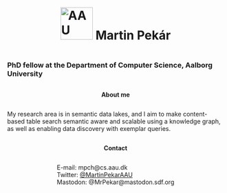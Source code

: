 <html>
    <body>
        <div style="display:flex; flex-direction: row; justify-content: left; align-items: top">
            <div style="display:flex; flex-direction: column; justify-content: left; align-items: center">
                <h1>
                    <img src="https://i.pinimg.com/originals/ac/58/7a/ac587a35b2783b44291205eaa5b3df96.png" width="75" title="AAU logo">
                    Martin Pekár
                </h1>
                <h3>PhD fellow at the Department of Computer Science, Aalborg University</h3>
                <p>
                    <b>About me</b>
                </p>
                <p>
                    My research area is in semantic data lakes, and I aim to make content-based table search semantic aware and scalable using a knowledge graph, as well as enabling data discovery with exemplar queries.
                </p>
                <p>
                    <b>Contact</b>
                </p>
                <p>
                    E-mail: mpch@cs.aau.dk
                    <br>
                    Twitter: <a href="https://twitter.com/MartinkoPekar">@MartinPekarAAU</a>
                    <br>
                    Mastodon: @MrPekar@mastodon.sdf.org
                </p>
            </div>
       </div>
    </body>
</html>
